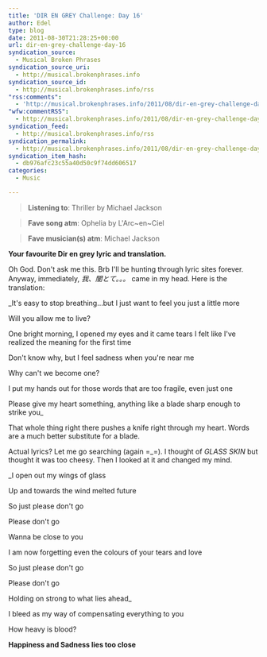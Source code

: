 ```yaml
---
title: 'DIR EN GREY Challenge: Day 16'
author: Edel
type: blog
date: 2011-08-30T21:28:25+00:00
url: dir-en-grey-challenge-day-16
syndication_source:
  - Musical Broken Phrases
syndication_source_uri:
  - http://musical.brokenphrases.info
syndication_source_id:
  - http://musical.brokenphrases.info/rss
"rss:comments":
  - 'http://musical.brokenphrases.info/2011/08/dir-en-grey-challenge-day-16/#comments'
"wfw:commentRSS":
  - http://musical.brokenphrases.info/2011/08/dir-en-grey-challenge-day-16/feed/
syndication_feed:
  - http://musical.brokenphrases.info/rss
syndication_permalink:
  - http://musical.brokenphrases.info/2011/08/dir-en-grey-challenge-day-16/
syndication_item_hash:
  - db976afc23c55a40d50c9f74dd606517
categories:
  - Music

---
```

> **Listening to**: Thriller by Michael Jackson
  
> **Fave song atm**: Ophelia by L'Arc~en~Ciel
  
> **Fave musician(s) atm**: Michael Jackson 

**Your favourite Dir en grey lyric and translation.**

Oh God. Don't ask me this. Brb I'll be hunting through lyric sites forever. Anyway, immediately, _我、闇とて。。。_ came in my head. Here is the translation:

_It's easy to stop breathing...but I just want to feel you just a little more
  
Will you allow me to live?
  
One bright morning, I opened my eyes and it came tears I felt like I've realized the meaning for the first time
  
Don't know why, but I feel sadness when you're near me
  
Why can't we become one?
  
I put my hands out for those words that are too fragile, even just one
  
Please give my heart something, anything like a blade sharp enough to strike you_

That whole thing right there pushes a knife right through my heart. Words are a much better substitute for a blade.

Actual lyrics? Let me go searching (again =_=). I thought of _GLASS SKIN_ but thought it was too cheesy. Then I looked at it and changed my mind.

_I open out my wings of glass
  
Up and towards the wind melted future
  
So just please don't go
  
Please don't go
  
Wanna be close to you
  
I am now forgetting even the colours of your tears and love
  
So just please don't go
  
Please don't go
  
Holding on strong to what lies ahead_

I bleed as my way of compensating everything to you
  
How heavy is blood?
  
**Happiness and Sadness lies too close**


